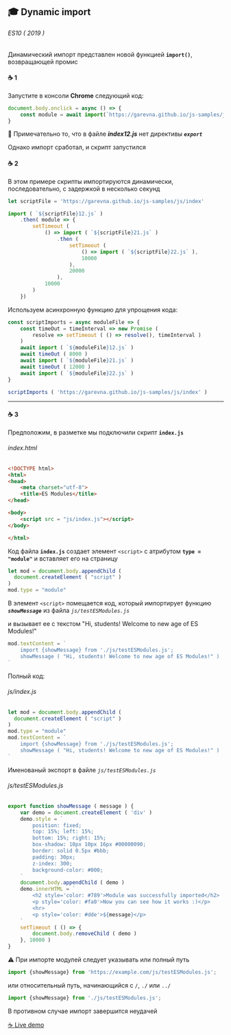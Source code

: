 ## :mortar_board: Dynamic import 

###### ES10 ( 2019 )

Динамический импорт представлен новой функцией **`import()`**, возвращающей промис

#### :coffee: 1

Запустите в консоли **Chrome** следующий код:

```javascript
document.body.onclick = async () => {
    const module = await import(`https://garevna.github.io/js-samples/js/index12.js`)
}
```

:pushpin: Примечательно то, что в файле **_index12.js_** нет директивы **_`export`_**

Однако импорт сработал, и скрипт запустился

#### :coffee: 2

В этом примере скрипты импортируются динамически, последовательно, с задержкой в несколько секунд

```javascript
let scriptFile = 'https://garevna.github.io/js-samples/js/index'

import ( `${scriptFile}12.js` )
    .then( module => {
        setTimeout (
            () => import ( `${scriptFile}21.js` )
                .then (
                    setTimeout (
                        () => import ( `${scriptFile}22.js` ),
                        10000
                    ),
                    20000
                ),
            10000
        )
    })
```

Используем асинхронную функцию для упрощения кода:

```javascript
const scriptImports = async moduleFile => {
    const timeOut = timeInterval => new Promise (
        resolve => setTimeout ( () => resolve(), timeInterval )
    )
    await import ( `${moduleFile}12.js` )
    await timeOut ( 8000 )
    await import ( `${moduleFile}21.js` )
    await timeOut ( 12000 )
    await import ( `${moduleFile}22.js` )
}

scriptImports ( 'https://garevna.github.io/js-samples/js/index' )
```

***

#### :coffee: 3

Предположим, в разметке мы подключили скрипт **`index.js`**

###### index.html

```html
<!DOCTYPE html>
<html>
<head>
    <meta charset="utf-8">
    <title>ES Modules</title>
</head>

<body>
    <script src = "js/index.js"></script>
</body>

</html>
```

Код файла **`index.js`** создает элемент `<script>` с атрибутом **`type = "module"`** и вставляет его на страницу

```javascript
let mod = document.body.appendChild (
  document.createElement ( "script" )
)
mod.type = "module"
```

В элемент `<script>` помещается код, который импортирует функцию **_`showMessage`_** из файла *`js/testESModules.js`*

и вызывает ее с текстом "Hi, students! Welcome to new age of ES Modules!"

```javascript
mod.textContent = `
    import {showMessage} from './js/testESModules.js';
    showMessage ( "Hi, students! Welcome to new age of ES Modules!" )
`
```

Полный код:

###### js/index.js

```javascript
let mod = document.body.appendChild (
  document.createElement ( "script" )
)
mod.type = "module"
mod.textContent = `
    import {showMessage} from './js/testESModules.js';
    showMessage ( "Hi, students! Welcome to new age of ES Modules!" )
`
```

Именованый экспорт в файле *`js/testESModules.js`*

###### js/testESModules.js

```javascript
export function showMessage ( message ) {
    var demo = document.createElement ( 'div' )
    demo.style = `
        position: fixed;
        top: 15%; left: 15%;
        bottom: 15%; right: 15%;
        box-shadow: 10px 10px 16px #00000090;
        border: solid 0.5px #bbb;
        padding: 30px;
        z-index: 300;
        background-color: #000;
    `
    document.body.appendChild ( demo )
    demo.innerHTML = `
        <h2 style='color: #789'>Module was successfully imported</h2>
        <p style='color: #fa0'>Now you can see how it works :)</p>
        <hr>
        <p style='color: #dde'>${message}</p>
    `
    setTimeout ( () => {
        document.body.removeChild ( demo )
    }, 10000 )
}
```

:warning: При импорте модулей следует указывать или полный путь 

```javascript
import {showMessage} from 'https://example.com/js/testESModules.js';
```

или относительный путь, начинающийся с `/`, `./` или `../`

```javascript
import {showMessage} from './js/testESModules.js';
```

В противном случае импорт завершится неудачей


[:coffee: Live demo](https://garevna.github.io/js-samples/#25)